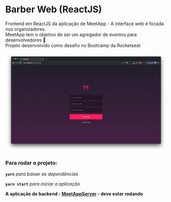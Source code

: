 # Barber Web (ReactJS)

Frontend em ReactJS da aplicação de MeetApp - A interface web é focada nos organizadores. <br/>
MeetApp tem o objetivo de ser um agregador de eventos para desenvolvedores :metal:<br/>
Projeto desenvolvido como desafio no Bootcamp da Rocketseat

![Imagem do App MeetApp web Rodando](https://raw.githubusercontent.com/mayconfrancisco/meetapp-web/master/imgs/meetapp-web.png)


### Para rodar o projeto:

**`yarn`** _para baixar as dependências_

**`yarn start`** _para iniciar a aplicação_

__A aplicação de backend - [MeetAppServer](https://github.com/mayconfrancisco/meetapp-server) - deve estar rodando__
